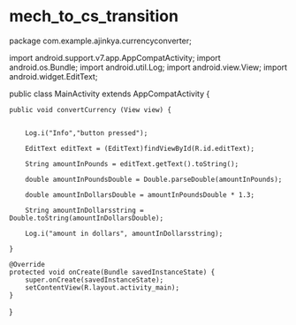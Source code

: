 # mech_to_cs_transition

package com.example.ajinkya.currencyconverter;

import android.support.v7.app.AppCompatActivity;
import android.os.Bundle;
import android.util.Log;
import android.view.View;
import android.widget.EditText;

public class MainActivity extends AppCompatActivity {

    public void convertCurrency (View view) {


        Log.i("Info","button pressed");

        EditText editText = (EditText)findViewById(R.id.editText);

        String amountInPounds = editText.getText().toString();

        double amountInPoundsDouble = Double.parseDouble(amountInPounds);

        double amountInDollarsDouble = amountInPoundsDouble * 1.3;

        String amountInDollarsstring = Double.toString(amountInDollarsDouble);

        Log.i("amount in dollars", amountInDollarsstring);

    }

    @Override
    protected void onCreate(Bundle savedInstanceState) {
        super.onCreate(savedInstanceState);
        setContentView(R.layout.activity_main);
    }
}
